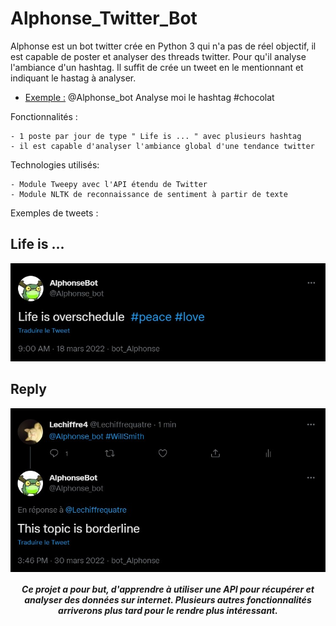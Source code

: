 # Alphonse_Twitter_Bot

Alphonse est un bot twitter crée en Python 3 qui n'a pas de réel objectif, il est capable de poster et analyser des threads twitter.
Pour qu'il analyse l'ambiance d'un hashtag. Il suffit de crée un tweet en le mentionnant et indiquant le hastag à analyser.

 - <ins>Exemple :</ins> @Alphonse_bot Analyse moi le hashtag #chocolat

Fonctionnalités :

    - 1 poste par jour de type " Life is ... " avec plusieurs hashtag
    - il est capable d'analyser l'ambiance global d'une tendance twitter

Technologies utilisés: 

    - Module Tweepy avec l'API étendu de Twitter
    - Module NLTK de reconnaissance de sentiment à partir de texte


Exemples de tweets : 

## Life is ... 
<p align="center">
<img src="./images/lifeis.jpg" >
</p>


## Reply 
<p align="center">
<img src="./images/reply.jpg" align="center">
</p>

 ##### <p align ="center">Ce projet a pour but, d'apprendre à utiliser une API pour récupérer et analyser des données sur internet. Plusieurs autres fonctionnalités arriverons plus tard pour le rendre plus intéressant.</p>
